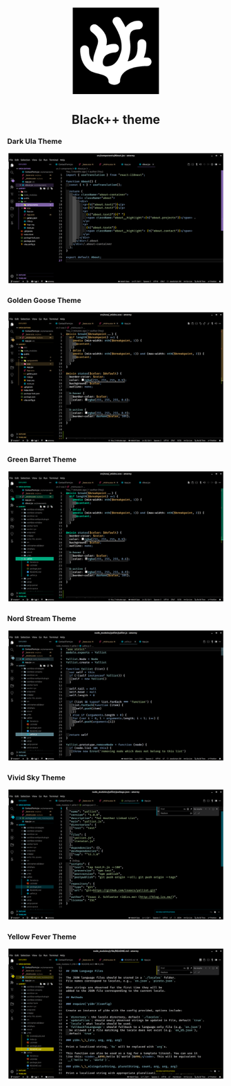 <p align="center">
    <img src="images/icon/logo.png" alt="Black++ logo" width="200">
</p>

<h1 align="center">Black++ theme</h1>

### Dark Ula Theme

![Dark Ula](./images/dark-ula.png)



### Golden Goose Theme

![Golden Goose](./images/golden-goose.png)



### Green Barret Theme

![Green Barret](./images/green-barret.png)



### Nord Stream Theme

![Nord Stream](./images/nord-stream.png)



### Vivid Sky Theme

![Vivid Sky](./images/vivid-sky.png)



### Yellow Fever Theme

![Yellow Fever](./images/yellow-fever.png)
